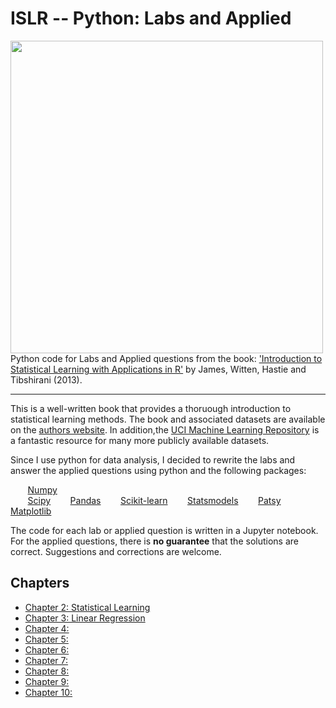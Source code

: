 # ISLR -- Python: Labs and Applied

<img src="https://github.com/mscaudill/IntroStatLearn/blob/master/ISLRimage.jpg" height="500" align="left">

Python code for Labs and Applied questions from the book: ['Introduction to
Statistical Learning with Applications in
R'](http://www-bcf.usc.edu/~gareth/ISL/) by James, Witten, Hastie and
Tibshirani (2013). 
___

This is a well-written book that provides a thoruough introduction to
statistical learning methods. The book and associated datasets are available on the [authors website](http://www-bcf.usc.edu/~gareth/ISL/). In addition,the [UCI Machine Learning Repository](http://archive.ics.uci.edu/ml/) is a fantastic resource for many more publicly available datasets.

Since I use python for data analysis, I decided to rewrite the labs and
answer the applied questions using python and the following packages:

&nbsp;&nbsp;&nbsp;&nbsp;&nbsp;&nbsp; [Numpy](http://www.numpy.org/)<br>
&nbsp;&nbsp;&nbsp;&nbsp;&nbsp;&nbsp; [Scipy](https://www.scipy.org/)
&nbsp;&nbsp;&nbsp;&nbsp;&nbsp;&nbsp; [Pandas](http://pandas.pydata.org/)
&nbsp;&nbsp;&nbsp;&nbsp;&nbsp;&nbsp; [Scikit-learn](http://scikit-learn.org/stable/)
&nbsp;&nbsp;&nbsp;&nbsp;&nbsp;&nbsp; [Statsmodels](http://statsmodels.sourceforge.net/)
&nbsp;&nbsp;&nbsp;&nbsp;&nbsp;&nbsp; [Patsy](https://patsy.readthedocs.io/en/latest/)
&nbsp;&nbsp;&nbsp;&nbsp;&nbsp;&nbsp; [Matplotlib](http://matplotlib.org/)

The code for each lab or applied question is written in a Jupyter notebook.
For the applied questions, there is **no guarantee** that the solutions are
correct. Suggestions and corrections are welcome.

## Chapters
- [Chapter 2: Statistical Learning](notebooks/Ch2_Statistical_Learning)
- [Chapter 3: Linear Regression](notebooks/Ch3_Linear_Regression)
- [Chapter 4: ]()
- [Chapter 5: ]()
- [Chapter 6: ]()
- [Chapter 7: ]()
- [Chapter 8: ]()
- [Chapter 9: ]()
- [Chapter 10:]()


